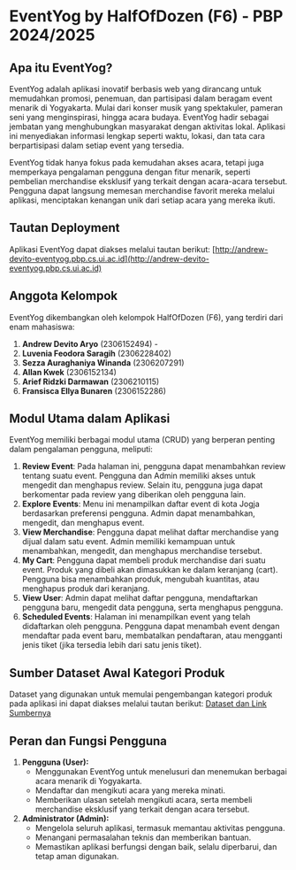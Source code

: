 # EventYog by HalfOfDozen (F6) - PBP 2024/2025

## Apa itu EventYog?
EventYog adalah aplikasi inovatif berbasis web yang dirancang untuk memudahkan promosi, penemuan, dan partisipasi dalam beragam event menarik di Yogyakarta. Mulai dari konser musik yang spektakuler, pameran seni yang menginspirasi, hingga acara budaya. EventYog hadir sebagai jembatan yang menghubungkan masyarakat dengan aktivitas lokal. Aplikasi ini menyediakan informasi lengkap seperti waktu, lokasi, dan tata cara berpartisipasi dalam setiap event yang tersedia.

EventYog tidak hanya fokus pada kemudahan akses acara, tetapi juga memperkaya pengalaman pengguna dengan fitur menarik, seperti pembelian merchandise eksklusif yang terkait dengan acara-acara tersebut. Pengguna dapat langsung memesan merchandise favorit mereka melalui aplikasi, menciptakan kenangan unik dari setiap acara yang mereka ikuti. 

## Tautan Deployment
Aplikasi EventYog dapat diakses melalui tautan berikut: [http://andrew-devito-eventyog.pbp.cs.ui.ac.id](http://andrew-devito-eventyog.pbp.cs.ui.ac.id)

## Anggota Kelompok
EventYog dikembangkan oleh kelompok HalfOfDozen (F6), yang terdiri dari enam mahasiswa:

1. **Andrew Devito Aryo** (2306152494) -
2. **Luvenia Feodora Saragih** (2306228402)
3. **Sezza Auraghaniya Winanda** (2306207291)
4. **Allan Kwek** (2306152134)
5. **Arief Ridzki Darmawan** (2306210115)
6. **Fransisca Ellya Bunaren** (2306152286)

## Modul Utama dalam Aplikasi
EventYog memiliki berbagai modul utama (CRUD) yang berperan penting dalam pengalaman pengguna, meliputi:
1. **Review Event**: Pada halaman ini, pengguna dapat menambahkan review tentang suatu event. Pengguna dan Admin memiliki akses untuk mengedit dan menghapus review. Selain itu, pengguna juga dapat berkomentar pada review yang diberikan oleh pengguna lain.
2. **Explore Events**: Menu ini menampilkan daftar event di kota Jogja berdasarkan preferensi pengguna. Admin dapat menambahkan, mengedit, dan menghapus event.
3. **View Merchandise**: Pengguna dapat melihat daftar merchandise yang dijual dalam satu event. Admin memiliki kemampuan untuk menambahkan, mengedit, dan menghapus merchandise tersebut.
4. **My Cart**: Pengguna dapat membeli produk merchandise dari suatu event. Produk yang dibeli akan dimasukkan ke dalam keranjang (cart). Pengguna bisa menambahkan produk, mengubah kuantitas, atau menghapus produk dari keranjang.
5. **View User**: Admin dapat melihat daftar pengguna, mendaftarkan pengguna baru, mengedit data pengguna, serta menghapus pengguna.
6. **Scheduled Events**: Halaman ini menampilkan event yang telah didaftarkan oleh pengguna. Pengguna dapat menambah event dengan mendaftar pada event baru, membatalkan pendaftaran, atau mengganti jenis tiket (jika tersedia lebih dari satu jenis tiket).

## Sumber Dataset Awal Kategori Produk
Dataset yang digunakan untuk memulai pengembangan kategori produk pada aplikasi ini dapat diakses melalui tautan berikut: [Dataset dan Link Sumbernya](https://docs.google.com/spreadsheets/d/1iP8eY44oMNFkbkmIzFSCkeFv99xC77yMKTMeYp2hoFs/edit?usp=sharing)

## Peran dan Fungsi Pengguna
1. **Pengguna (User):**
   - Menggunakan EventYog untuk menelusuri dan menemukan berbagai acara menarik di Yogyakarta.
   - Mendaftar dan mengikuti acara yang mereka minati.
   - Memberikan ulasan setelah mengikuti acara, serta membeli merchandise eksklusif yang terkait dengan acara tersebut.
2. **Administrator (Admin):**
   - Mengelola seluruh aplikasi, termasuk memantau aktivitas pengguna.
   - Menangani permasalahan teknis dan memberikan bantuan.
   - Memastikan aplikasi berfungsi dengan baik, selalu diperbarui, dan tetap aman digunakan.
